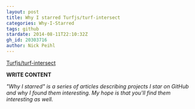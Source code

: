 ```yaml
---
layout: post
title: Why I starred Turfjs/turf-intersect
categories: Why-I-Starred
tags: github
stardate: 2014-08-11T22:10:32Z
gh_id: 20303716
author: Nick Peihl
---
```


[Turfjs/turf-intersect](https://github.com/Turfjs/turf-intersect)

**WRITE CONTENT**

*"Why I starred" is a series of articles describing projects I star on GitHub and why I found them interesting. My hope is that you'll find them interesting as well.*

